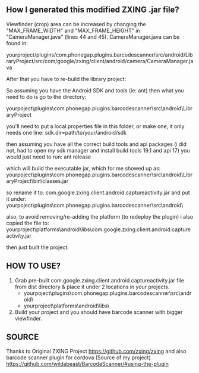 How I generated this modified ZXING .jar file?
------------------------------------------------
Viewfinder (crop) area can be increased by changing the "MAX_FRAME_WIDTH" and "MAX_FRAME_HEIGHT" in "CameraManager.java" (lines 44 and 45). CameraManager.java can be found in:

yourproject/plugins/com.phonegap.plugins.barcodescanner/src/android/LibraryProject/src/com/google/zxing/client/android/camera/CameraManager.java

After that you have to re-build the library project:

So assuming you have the Android SDK and tools (ie: ant) then what you need to do is go to the directory:

yourpoject\plugins\com.phonegap.plugins.barcodescanner\src\android\LibraryProject

you'll need to put a local.properties file in this folder, or make one, it only needs one line: sdk.dir=path/to/your/android/sdk

then assuming you have all the correct build tools and api packages (i did not, had to open my sdk manager and install build tools 19.1 and api 17) you would just need to run: ant release

which will build the executable jar, which for me showed up as: yourpoject\plugins\com.phonegap.plugins.barcodescanner\src\android\LibraryProject\bin\classes.jar

so rename it to: com.google.zxing.client.android.captureactivity.jar and put it under: yourpoject\plugins\com.phonegap.plugins.barcodescanner\src\android\

also, to avoid removing/re-adding the platform (to redeploy the plugin) i also copied the file to: yourproject\platforms\android\libs\com.google.zxing.client.android.captureactivity.jar

then just built the project.


HOW TO USE?
------------
1. Grab pre-built com.google.zxing.client.android.captureactivity.jar file from dist directory & place it under 2 locations in your projects.
    - yourpoject\plugins\com.phonegap.plugins.barcodescanner\src\android\
    - yourproject\platforms\android\libs\
2. Build your project and you should have barcode scanner with bigger viewfinder.


SOURCE 
--------

Thanks to Original ZXING Project 
      https://github.com/zxing/zxing
and also barcode scanner plugin for cordova (Source of my project)
      https://github.com/wildabeast/BarcodeScanner/#using-the-plugin
